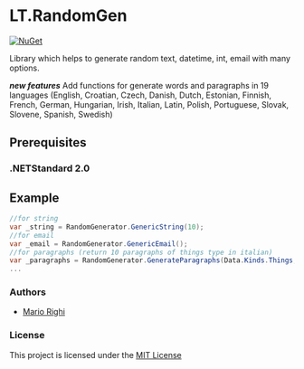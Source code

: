 # LT.RandomGen
[![NuGet](https://img.shields.io/nuget/v/Nuget.Core.svg)](https://www.nuget.org/packages/LT.RandomGen)

Library which helps to generate random text, datetime, int, email with many options.

**_new features_**  Add functions for generate words and paragraphs in 19 languages (English, 
Croatian, Czech, Danish, Dutch, Estonian, Finnish, French, German, Hungarian, Irish, Italian,
Latin, Polish, Portuguese, Slovak, Slovene, Spanish, Swedish)

## Prerequisites

### .NETStandard 2.0



## Example 

```c#
//for string
var _string = RandomGenerator.GenericString(10);
//for email
var _email = RandomGenerator.GenericEmail();
//for paragraphs (return 10 paragraphs of things type in italian)
var _paragraphs = RandomGenerator.GenerateParagraphs(Data.Kinds.Things,10,Data.Languages.Italian)
...
```

### Authors

- [Mario Righi](http://www.mariorighi.com)

### License

This project is licensed under the [MIT License](https://choosealicense.com/licenses/mit/)